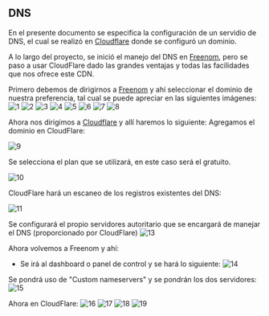## DNS
En el presente documento se especifica la configuración de un servidio de DNS, el cual se realizó en [Cloudflare](https://www.cloudflare.com/es-es/) donde se configuró un dominio. 

A lo largo del proyecto, se inició el manejo del DNS en [Freenom](https://www.freenom.com/es/index.html), pero se paso a usar CloudFlare dado las grandes ventajas y todas las facilidades que nos ofrece este CDN. 

Primero debemos de dirigirnos a [Freenom](https://www.freenom.com/es/index.html) y ahí seleccionar el dominio de nuestra preferencia, tal cual se puede apreciar en las siguientes imágenes: 
![1](https://github.com/AltoSolid/topicos_proyecto_2/blob/main/Imagenes/DNS/1.png)
![2](https://github.com/AltoSolid/topicos_proyecto_2/blob/main/Imagenes/DNS/2.png)
![3](https://github.com/AltoSolid/topicos_proyecto_2/blob/main/Imagenes/DNS/3.png)
![4](https://github.com/AltoSolid/topicos_proyecto_2/blob/main/Imagenes/DNS/4.png)
![5](https://github.com/AltoSolid/topicos_proyecto_2/blob/main/Imagenes/DNS/5.png)
![6](https://github.com/AltoSolid/topicos_proyecto_2/blob/main/Imagenes/DNS/6.png)
![7](https://github.com/AltoSolid/topicos_proyecto_2/blob/main/Imagenes/DNS/7.png)
![8](https://github.com/AltoSolid/topicos_proyecto_2/blob/main/Imagenes/DNS/8.png)

Ahora nos dirigimos a [Cloudflare](https://www.cloudflare.com/es-es/) y allí haremos lo siguiente: 
Agregamos el dominio en CloudFlare:

 ![9](https://github.com/AltoSolid/topicos_proyecto_2/blob/main/Imagenes/DNS/9.png)

 
Se selecciona el plan que se utilizará, en este caso será el gratuito. 

![10](https://github.com/AltoSolid/topicos_proyecto_2/blob/main/Imagenes/DNS/10.png)


CloudFlare hará un escaneo de los registros existentes del DNS:

![11](https://github.com/AltoSolid/topicos_proyecto_2/blob/main/Imagenes/DNS/11.png)

Se configurará el propio servidores autoritario que se encargará de manejar el DNS (proporcionado por CloudFlare)
![13](https://github.com/AltoSolid/topicos_proyecto_2/blob/main/Imagenes/DNS/13.png)

Ahora volvemos a Freenom y ahí: 
- Se irá al dashboard o panel de control y se hará lo siguiente: 
![14](https://github.com/AltoSolid/topicos_proyecto_2/blob/main/Imagenes/DNS/14.png)

Se pondrá uso de "Custom nameservers" y se pondrán los dos servidores: 
![15](https://github.com/AltoSolid/topicos_proyecto_2/blob/main/Imagenes/DNS/15.png)

Ahora en CloudFlare:
![16](https://github.com/AltoSolid/topicos_proyecto_2/blob/main/Imagenes/DNS/16.png)
![17](https://github.com/AltoSolid/topicos_proyecto_2/blob/main/Imagenes/DNS/17.png)
![18](https://github.com/AltoSolid/topicos_proyecto_2/blob/main/Imagenes/DNS/81.png)
![19](https://github.com/AltoSolid/topicos_proyecto_2/blob/main/Imagenes/DNS/19.png)

